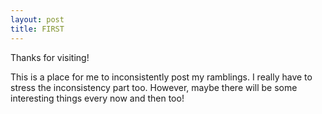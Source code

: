 ```yaml
---
layout: post
title: FIRST
---
```


Thanks for visiting!

This is a place for me to inconsistently post my ramblings. I really have to stress the inconsistency part too. However, maybe there will be some interesting things every now and then too!
